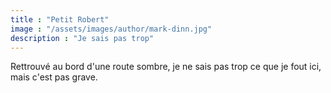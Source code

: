 ```yaml
---
title : "Petit Robert"
image : "/assets/images/author/mark-dinn.jpg"
description : "Je sais pas trop"
---
```


Rettrouvé au bord d'une route sombre, je ne sais pas trop ce que je fout ici, mais c'est pas grave.
